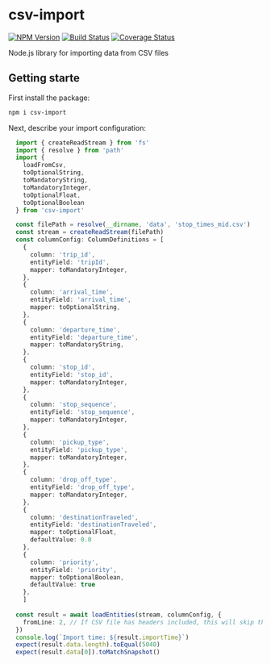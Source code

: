 # csv-import

[![NPM Version][npm-image]][npm-url]
[![Build Status](https://github.com/kibertoad/csv-import/workflows/ci/badge.svg)](https://github.com/kibertoad/csv-import/actions)
[![Coverage Status](https://coveralls.io/repos/kibertoad/csv-import/badge.svg?branch=main)](https://coveralls.io/r/kibertoad/csv-import?branch=main)


Node.js library for importing data from CSV files

## Getting starte

First install the package:

```bash
npm i csv-import
```

Next, describe your import configuration:

```ts
  import { createReadStream } from 'fs'
  import { resolve } from 'path'
  import { 
    loadFromCsv,
    toOptionalString,
    toMandatoryString,
    toMandatoryInteger,
    toOptionalFloat,
    toOptionalBoolean  
  } from 'csv-import'

  const filePath = resolve(__dirname, 'data', 'stop_times_mid.csv')
  const stream = createReadStream(filePath)
  const columnConfig: ColumnDefinitions = [
    {
      column: 'trip_id',
      entityField: 'tripId',
      mapper: toMandatoryInteger,
    },
    {
      column: 'arrival_time',
      entityField: 'arrival_time',
      mapper: toOptionalString,
    },
    {
      column: 'departure_time',
      entityField: 'departure_time',
      mapper: toMandatoryString,
    },
    {
      column: 'stop_id',
      entityField: 'stop_id',
      mapper: toMandatoryInteger,
    },
    {
      column: 'stop_sequence',
      entityField: 'stop_sequence',
      mapper: toMandatoryInteger,
    },
    {
      column: 'pickup_type',
      entityField: 'pickup_type',
      mapper: toMandatoryInteger,
    },
    {
      column: 'drop_off_type',
      entityField: 'drop_off_type',
      mapper: toMandatoryInteger,
    },
    {
      column: 'destinationTraveled',
      entityField: 'destinationTraveled',
      mapper: toOptionalFloat,
      defaultValue: 0.0
    },
    {
      column: 'priority',
      entityField: 'priority',
      mapper: toOptionalBoolean,
      defaultValue: true
    },
    ]
    
  const result = await loadEntities(stream, columnConfig, {
    fromLine: 2, // If CSV file has headers included, this will skip them
  })
  console.log(`Import time: ${result.importTime}`)
  expect(result.data.length).toEqual(5040)
  expect(result.data[0]).toMatchSnapshot()
```

[npm-image]: https://img.shields.io/npm/v/csv-import.svg
[npm-url]: https://npmjs.org/package/csv-import
